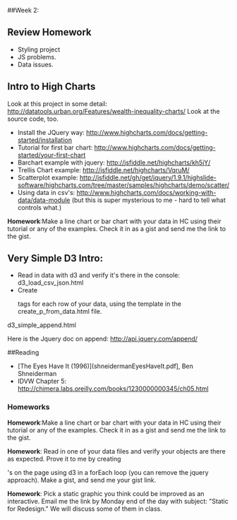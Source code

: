 ##Week 2:


## Review Homework

* Styling project
* JS problems.
* Data issues.

## Intro to High Charts

Look at this project in some detail: http://datatools.urban.org/Features/wealth-inequality-charts/
Look at the source code, too.

* Install the JQuery way: http://www.highcharts.com/docs/getting-started/installation
* Tutorial for first bar chart: http://www.highcharts.com/docs/getting-started/your-first-chart
* Barchart example with jquery: http://jsfiddle.net/highcharts/kh5jY/
* Trellis Chart example: http://jsfiddle.net/highcharts/VqruM/
* Scatterplot example: http://jsfiddle.net/gh/get/jquery/1.9.1/highslide-software/highcharts.com/tree/master/samples/highcharts/demo/scatter/
* Using data in csv's: http://www.highcharts.com/docs/working-with-data/data-module (but this is super mysterious to me - hard to tell what controls what.)

**Homework**:Make a line chart or bar chart with your data in HC using their tutorial or any of the examples. Check it in as a gist and send me the link to the gist.

## Very Simple D3 Intro:


* Read in data with d3 and verify it's there in the console: d3_load_csv_json.html
* Create <p> tags for each row of your data, using the template in the create_p_from_data.html file.

d3_simple_append.html

Here is the Jquery doc on append: http://api.jquery.com/append/

##Reading

* [The Eyes Have It (1996)](shneidermanEyesHaveIt.pdf], Ben Shneiderman
* IDVW Chapter 5: http://chimera.labs.oreilly.com/books/1230000000345/ch05.html


### Homeworks

**Homework**:Make a line chart or bar chart with your data in HC using their tutorial or any of the examples. Check it in as a gist and send me the link to the gist.

**Homework**: Read in one of your data files and verify your objects are there as expected. Prove it to me by creating <p>'s on the page using d3 in a forEach loop (you can remove the jquery approach).  Make a gist, and send me your gist link.

**Homework**: Pick a static graphic you think could be improved as an interactive.  Email me the link by Monday end of the day with subject: "Static for Redesign." We will discuss some of them in class.








